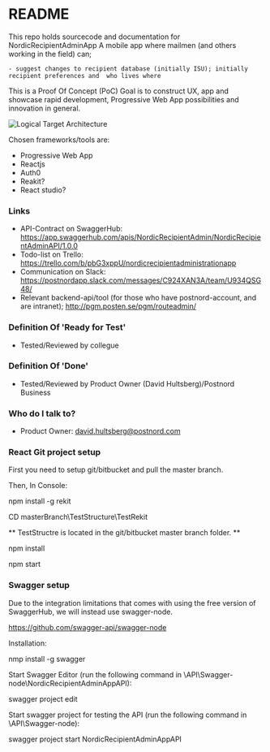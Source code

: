 # README #

This repo holds sourcecode and documentation for NordicRecipientAdminApp
A mobile app where mailmen (and others working in the field) can;

	- suggest changes to recipient database (initially ISU); initially recipient preferences and  who lives where

This is a Proof Of Concept (PoC)
Goal is to construct UX, app and showcase rapid development, Progressive Web App possibilities and innovation in general.

![Logical Target Architecture](https://bitbucket.org/davidhultsberg/nordicrecipientadminapp/raw/master/Docs/NordicRecipientAdminTA.jpg)

Chosen frameworks/tools are:

- Progressive Web App 
- Reactjs
- Auth0
- Reakit?
- React studio?

### Links ###

* API-Contract on SwaggerHub: https://app.swaggerhub.com/apis/NordicRecipientAdmin/NordicRecipientAdminAPI/1.0.0
* Todo-list on Trello: https://trello.com/b/pbG3xppU/nordicrecipientadministrationapp
* Communication on Slack: https://postnordapp.slack.com/messages/C924XAN3A/team/U934QSG48/
* Relevant backend-api/tool (for those who have postnord-account, and are intranet); http://pgm.posten.se/pgm/routeadmin/

### Definition Of 'Ready for Test' ###

* Tested/Reviewed by collegue

### Definition Of 'Done' ###

* Tested/Reviewed by Product Owner (David Hultsberg)/Postnord Business 


### Who do I talk to? ###

* Product Owner: david.hultsberg@postnord.com

### React Git project setup ###

First you need to setup git/bitbucket and pull the master branch.

Then, In Console:

npm install -g rekit

CD masterBranch\TestStructure\TestRekit

** TestStructre is located in the git/bitbucket master branch folder. **

npm install

npm start

### Swagger setup ###

Due to the integration limitations that comes with using the free version of SwaggerHub, 
we will instead use swagger-node.

https://github.com/swagger-api/swagger-node

Installation:

nmp install -g swagger

Start Swagger Editor (run the following command in \API\Swagger-node\NordicRecipientAdminAppAPI\):

swagger project edit

Start swagger project for testing the API (run the following command in \API\Swagger-node\):

swagger project start NordicRecipientAdminAppAPI

